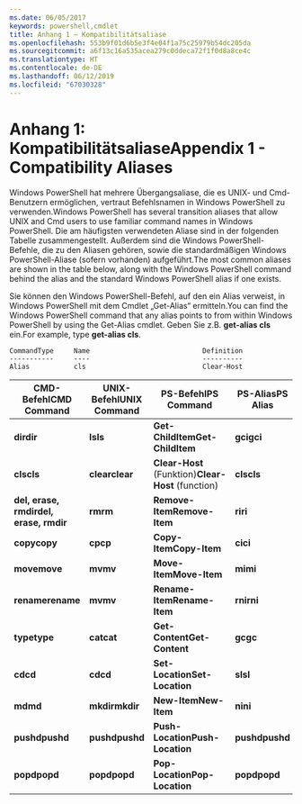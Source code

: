 ```yaml
---
ms.date: 06/05/2017
keywords: powershell,cmdlet
title: Anhang 1 – Kompatibilitätsaliase
ms.openlocfilehash: 553b9f01d6b5e3f4e04f1a75c25979b54dc205da
ms.sourcegitcommit: a6f13c16a535acea279c0ddeca72f1f0d8a8ce4c
ms.translationtype: HT
ms.contentlocale: de-DE
ms.lasthandoff: 06/12/2019
ms.locfileid: "67030328"
---
```

# <a name="appendix-1---compatibility-aliases"></a><span data-ttu-id="10e3c-103">Anhang 1: Kompatibilitätsaliase</span><span class="sxs-lookup"><span data-stu-id="10e3c-103">Appendix 1 - Compatibility Aliases</span></span>

<span data-ttu-id="10e3c-104">Windows PowerShell hat mehrere Übergangsaliase, die es UNIX- und Cmd-Benutzern ermöglichen, vertraut Befehlsnamen in Windows PowerShell zu verwenden.</span><span class="sxs-lookup"><span data-stu-id="10e3c-104">Windows PowerShell has several transition aliases that allow UNIX and Cmd users to use familiar command names in Windows PowerShell.</span></span> <span data-ttu-id="10e3c-105">Die am häufigsten verwendeten Aliase sind in der folgenden Tabelle zusammengestellt. Außerdem sind die Windows PowerShell-Befehle, die zu den Aliasen gehören, sowie die standardmäßigen Windows PowerShell-Aliase (sofern vorhanden) aufgeführt.</span><span class="sxs-lookup"><span data-stu-id="10e3c-105">The most common aliases are shown in the table below, along with the Windows PowerShell command behind the alias and the standard Windows PowerShell alias if one exists.</span></span>

<span data-ttu-id="10e3c-106">Sie können den Windows PowerShell-Befehl, auf den ein Alias verweist, in Windows PowerShell mit dem Cmdlet „Get-Alias“ ermitteln.</span><span class="sxs-lookup"><span data-stu-id="10e3c-106">You can find the Windows PowerShell command that any alias points to from within Windows PowerShell by using the Get-Alias cmdlet.</span></span> <span data-ttu-id="10e3c-107">Geben Sie z.B. **get-alias cls** ein.</span><span class="sxs-lookup"><span data-stu-id="10e3c-107">For example, type **get-alias cls**.</span></span>

```
CommandType     Name                            Definition
-----------     ----                            ----------
Alias           cls                             Clear-Host
```

|<span data-ttu-id="10e3c-108">CMD-Befehl</span><span class="sxs-lookup"><span data-stu-id="10e3c-108">CMD Command</span></span>|<span data-ttu-id="10e3c-109">UNIX-Befehl</span><span class="sxs-lookup"><span data-stu-id="10e3c-109">UNIX Command</span></span>|<span data-ttu-id="10e3c-110">PS-Befehl</span><span class="sxs-lookup"><span data-stu-id="10e3c-110">PS Command</span></span>|<span data-ttu-id="10e3c-111">PS-Alias</span><span class="sxs-lookup"><span data-stu-id="10e3c-111">PS Alias</span></span>|
|---------------|----------------|--------------|------------|
|<span data-ttu-id="10e3c-112">**dir**</span><span class="sxs-lookup"><span data-stu-id="10e3c-112">**dir**</span></span>|<span data-ttu-id="10e3c-113">**ls**</span><span class="sxs-lookup"><span data-stu-id="10e3c-113">**ls**</span></span>|<span data-ttu-id="10e3c-114">**Get-ChildItem**</span><span class="sxs-lookup"><span data-stu-id="10e3c-114">**Get-ChildItem**</span></span>|<span data-ttu-id="10e3c-115">**gci**</span><span class="sxs-lookup"><span data-stu-id="10e3c-115">**gci**</span></span>|
|<span data-ttu-id="10e3c-116">**cls**</span><span class="sxs-lookup"><span data-stu-id="10e3c-116">**cls**</span></span>|<span data-ttu-id="10e3c-117">**clear**</span><span class="sxs-lookup"><span data-stu-id="10e3c-117">**clear**</span></span>|<span data-ttu-id="10e3c-118">**Clear-Host** (Funktion)</span><span class="sxs-lookup"><span data-stu-id="10e3c-118">**Clear-Host** (function)</span></span>|<span data-ttu-id="10e3c-119">**cls**</span><span class="sxs-lookup"><span data-stu-id="10e3c-119">**cls**</span></span>|
|<span data-ttu-id="10e3c-120">**del, erase, rmdir**</span><span class="sxs-lookup"><span data-stu-id="10e3c-120">**del, erase, rmdir**</span></span>|<span data-ttu-id="10e3c-121">**rm**</span><span class="sxs-lookup"><span data-stu-id="10e3c-121">**rm**</span></span>|<span data-ttu-id="10e3c-122">**Remove-Item**</span><span class="sxs-lookup"><span data-stu-id="10e3c-122">**Remove-Item**</span></span>|<span data-ttu-id="10e3c-123">**ri**</span><span class="sxs-lookup"><span data-stu-id="10e3c-123">**ri**</span></span>|
|<span data-ttu-id="10e3c-124">**copy**</span><span class="sxs-lookup"><span data-stu-id="10e3c-124">**copy**</span></span>|<span data-ttu-id="10e3c-125">**cp**</span><span class="sxs-lookup"><span data-stu-id="10e3c-125">**cp**</span></span>|<span data-ttu-id="10e3c-126">**Copy-Item**</span><span class="sxs-lookup"><span data-stu-id="10e3c-126">**Copy-Item**</span></span>|<span data-ttu-id="10e3c-127">**ci**</span><span class="sxs-lookup"><span data-stu-id="10e3c-127">**ci**</span></span>|
|<span data-ttu-id="10e3c-128">**move**</span><span class="sxs-lookup"><span data-stu-id="10e3c-128">**move**</span></span>|<span data-ttu-id="10e3c-129">**mv**</span><span class="sxs-lookup"><span data-stu-id="10e3c-129">**mv**</span></span>|<span data-ttu-id="10e3c-130">**Move-Item**</span><span class="sxs-lookup"><span data-stu-id="10e3c-130">**Move-Item**</span></span>|<span data-ttu-id="10e3c-131">**mi**</span><span class="sxs-lookup"><span data-stu-id="10e3c-131">**mi**</span></span>|
|<span data-ttu-id="10e3c-132">**rename**</span><span class="sxs-lookup"><span data-stu-id="10e3c-132">**rename**</span></span>|<span data-ttu-id="10e3c-133">**mv**</span><span class="sxs-lookup"><span data-stu-id="10e3c-133">**mv**</span></span>|<span data-ttu-id="10e3c-134">**Rename-Item**</span><span class="sxs-lookup"><span data-stu-id="10e3c-134">**Rename-Item**</span></span>|<span data-ttu-id="10e3c-135">**rni**</span><span class="sxs-lookup"><span data-stu-id="10e3c-135">**rni**</span></span>|
|<span data-ttu-id="10e3c-136">**type**</span><span class="sxs-lookup"><span data-stu-id="10e3c-136">**type**</span></span>|<span data-ttu-id="10e3c-137">**cat**</span><span class="sxs-lookup"><span data-stu-id="10e3c-137">**cat**</span></span>|<span data-ttu-id="10e3c-138">**Get-Content**</span><span class="sxs-lookup"><span data-stu-id="10e3c-138">**Get-Content**</span></span>|<span data-ttu-id="10e3c-139">**gc**</span><span class="sxs-lookup"><span data-stu-id="10e3c-139">**gc**</span></span>|
|<span data-ttu-id="10e3c-140">**cd**</span><span class="sxs-lookup"><span data-stu-id="10e3c-140">**cd**</span></span>|<span data-ttu-id="10e3c-141">**cd**</span><span class="sxs-lookup"><span data-stu-id="10e3c-141">**cd**</span></span>|<span data-ttu-id="10e3c-142">**Set-Location**</span><span class="sxs-lookup"><span data-stu-id="10e3c-142">**Set-Location**</span></span>|<span data-ttu-id="10e3c-143">**sl**</span><span class="sxs-lookup"><span data-stu-id="10e3c-143">**sl**</span></span>|
|<span data-ttu-id="10e3c-144">**md**</span><span class="sxs-lookup"><span data-stu-id="10e3c-144">**md**</span></span>|<span data-ttu-id="10e3c-145">**mkdir**</span><span class="sxs-lookup"><span data-stu-id="10e3c-145">**mkdir**</span></span>|<span data-ttu-id="10e3c-146">**New-Item**</span><span class="sxs-lookup"><span data-stu-id="10e3c-146">**New-Item**</span></span>|<span data-ttu-id="10e3c-147">**ni**</span><span class="sxs-lookup"><span data-stu-id="10e3c-147">**ni**</span></span>|
|<span data-ttu-id="10e3c-148">**pushd**</span><span class="sxs-lookup"><span data-stu-id="10e3c-148">**pushd**</span></span>|<span data-ttu-id="10e3c-149">**pushd**</span><span class="sxs-lookup"><span data-stu-id="10e3c-149">**pushd**</span></span>|<span data-ttu-id="10e3c-150">**Push-Location**</span><span class="sxs-lookup"><span data-stu-id="10e3c-150">**Push-Location**</span></span>|<span data-ttu-id="10e3c-151">**pushd**</span><span class="sxs-lookup"><span data-stu-id="10e3c-151">**pushd**</span></span>|
|<span data-ttu-id="10e3c-152">**popd**</span><span class="sxs-lookup"><span data-stu-id="10e3c-152">**popd**</span></span>|<span data-ttu-id="10e3c-153">**popd**</span><span class="sxs-lookup"><span data-stu-id="10e3c-153">**popd**</span></span>|<span data-ttu-id="10e3c-154">**Pop-Location**</span><span class="sxs-lookup"><span data-stu-id="10e3c-154">**Pop-Location**</span></span>|<span data-ttu-id="10e3c-155">**popd**</span><span class="sxs-lookup"><span data-stu-id="10e3c-155">**popd**</span></span>|
